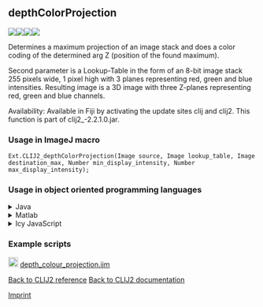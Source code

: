 ## depthColorProjection
<img src="images/mini_empty_logo.png"/><img src="images/mini_clij2_logo.png"/><img src="images/mini_empty_logo.png"/><img src="images/mini_empty_logo.png"/>

Determines a maximum projection of an image stack and does a color coding of the determined arg Z (position of the found maximum). 

Second parameter is a Lookup-Table in the form of an 8-bit image stack 255 pixels wide, 1 pixel high with 3 planes representing red, green and blue intensities.
Resulting image is a 3D image with three Z-planes representing red, green and blue channels.

Availability: Available in Fiji by activating the update sites clij and clij2.
This function is part of clij2_-2.2.1.0.jar.

### Usage in ImageJ macro
```
Ext.CLIJ2_depthColorProjection(Image source, Image lookup_table, Image destination_max, Number min_display_intensity, Number max_display_intensity);
```


### Usage in object oriented programming languages



<details>

<summary>
Java
</summary>
<pre class="highlight">// init CLIJ and GPU
import net.haesleinhuepf.clij2.CLIJ2;
import net.haesleinhuepf.clij.clearcl.ClearCLBuffer;
CLIJ2 clij2 = CLIJ2.getInstance();

// get input parameters
ClearCLBuffer source = clij2.push(sourceImagePlus);
ClearCLBuffer lookup_table = clij2.push(lookup_tableImagePlus);
destination_max = clij2.create(source);
float min_display_intensity = 1.0;
float max_display_intensity = 2.0;
</pre>

<pre class="highlight">
// Execute operation on GPU
clij2.depthColorProjection(source, lookup_table, destination_max, min_display_intensity, max_display_intensity);
</pre>

<pre class="highlight">
// show result
destination_maxImagePlus = clij2.pull(destination_max);
destination_maxImagePlus.show();

// cleanup memory on GPU
clij2.release(source);
clij2.release(lookup_table);
clij2.release(destination_max);
</pre>

</details>



<details>

<summary>
Matlab
</summary>
<pre class="highlight">% init CLIJ and GPU
clij2 = init_clatlab();

% get input parameters
source = clij2.pushMat(source_matrix);
lookup_table = clij2.pushMat(lookup_table_matrix);
destination_max = clij2.create(source);
min_display_intensity = 1.0;
max_display_intensity = 2.0;
</pre>

<pre class="highlight">
% Execute operation on GPU
clij2.depthColorProjection(source, lookup_table, destination_max, min_display_intensity, max_display_intensity);
</pre>

<pre class="highlight">
% show result
destination_max = clij2.pullMat(destination_max)

% cleanup memory on GPU
clij2.release(source);
clij2.release(lookup_table);
clij2.release(destination_max);
</pre>

</details>



<details>

<summary>
Icy JavaScript
</summary>
<pre class="highlight">// init CLIJ and GPU
importClass(net.haesleinhuepf.clicy.CLICY);
importClass(Packages.icy.main.Icy);

clij2 = CLICY.getInstance();

// get input parameters
source_sequence = getSequence();
source = clij2.pushSequence(source_sequence);
lookup_table_sequence = getSequence();
lookup_table = clij2.pushSequence(lookup_table_sequence);
destination_max = clij2.create(source);
min_display_intensity = 1.0;
max_display_intensity = 2.0;
</pre>

<pre class="highlight">
// Execute operation on GPU
clij2.depthColorProjection(source, lookup_table, destination_max, min_display_intensity, max_display_intensity);
</pre>

<pre class="highlight">
// show result
destination_max_sequence = clij2.pullSequence(destination_max)
Icy.addSequence(destination_max_sequence);
// cleanup memory on GPU
clij2.release(source);
clij2.release(lookup_table);
clij2.release(destination_max);
</pre>

</details>





### Example scripts
<a href="https://github.com/clij/clij2-docs/blob/master/src/main/macro/depth_colour_projection.ijm"><img src="images/language_macro.png" height="20"/></a> [depth_colour_projection.ijm](https://github.com/clij/clij2-docs/blob/master/src/main/macro/depth_colour_projection.ijm)  


[Back to CLIJ2 reference](https://clij.github.io/clij2-docs/reference)
[Back to CLIJ2 documentation](https://clij.github.io/clij2-docs)

[Imprint](https://clij.github.io/imprint)
